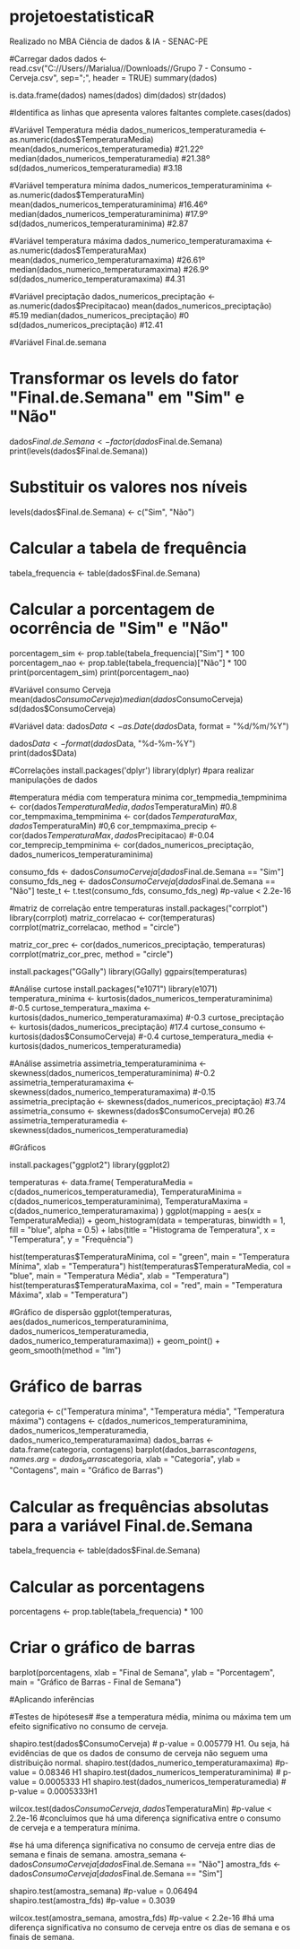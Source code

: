 # projetoestatisticaR
Realizado no MBA Ciência de dados &amp; IA - SENAC-PE

#Carregar dados
dados <- read.csv("C://Users//Marialua//Downloads//Grupo 7 - Consumo - Cerveja.csv", sep=";", header = TRUE) 
summary(dados)

is.data.frame(dados)
names(dados)
dim(dados)
str(dados)

#Identifica as linhas que apresenta valores faltantes
complete.cases(dados)

#Variável Temperatura média 
dados_numericos_temperaturamedia <- as.numeric(dados$TemperaturaMedia)
 mean(dados_numericos_temperaturamedia) #21.22º
median(dados_numericos_temperaturamedia) #21.38º
sd(dados_numericos_temperaturamedia) #3.18
 
#Variável temperatura mínima 
dados_numericos_temperaturaminima <- as.numeric(dados$TemperaturaMin)
mean(dados_numericos_temperaturaminima) #16.46º
median(dados_numericos_temperaturaminima) #17.9º
sd(dados_numericos_temperaturaminima) #2.87

#Variável temperatura máxima 
dados_numerico_temperaturamaxima <- as.numeric(dados$TemperaturaMax)
mean(dados_numerico_temperaturamaxima) #26.61º
median(dados_numerico_temperaturamaxima) #26.9º
sd(dados_numerico_temperaturamaxima) #4.31

#Variável preciptação
dados_numericos_preciptação <- as.numeric(dados$Precipitacao)
mean(dados_numericos_preciptação) #5.19
median(dados_numericos_preciptação) #0
sd(dados_numericos_preciptação) #12.41

#Variável Final.de.semana
# Transformar os levels do fator "Final.de.Semana" em "Sim" e "Não"
dados$Final.de.Semana <- factor(dados$Final.de.Semana)
print(levels(dados$Final.de.Semana))
# Substituir os valores nos níveis
levels(dados$Final.de.Semana) <- c("Sim", "Não")

# Calcular a tabela de frequência
tabela_frequencia <- table(dados$Final.de.Semana)

# Calcular a porcentagem de ocorrência de "Sim" e "Não"
porcentagem_sim <- prop.table(tabela_frequencia)["Sim"] * 100
porcentagem_nao <- prop.table(tabela_frequencia)["Não"] * 100
print(porcentagem_sim)
print(porcentagem_nao)

#Variável consumo Cerveja
mean(dados$ConsumoCerveja)
median(dados$ConsumoCerveja)
sd(dados$ConsumoCerveja)

#Variável data:
dados$Data <- as.Date(dados$Data, format = "%d/%m/%Y")

dados$Data <- format(dados$Data, "%d-%m-%Y")  
print(dados$Data)

#Correlações
install.packages('dplyr')
library(dplyr)  #para realizar manipulações de dados

#temperatura média com temperatura minima
cor_tempmedia_tempminima <- cor(dados$TemperaturaMedia, dados$TemperaturaMin) #0.8
cor_tempmaxima_tempminima <- cor(dados$TemperaturaMax, dados$TemperaturaMin) #0,6
cor_tempmaxima_precip <- cor(dados$TemperaturaMax, dados$Precipitacao) #-0.04
cor_temprecip_tempminima <- cor(dados_numericos_preciptação, dados_numericos_temperaturaminima)

consumo_fds <- dados$ConsumoCerveja[dados$Final.de.Semana == "Sim"]
consumo_fds_neg <- dados$ConsumoCerveja[dados$Final.de.Semana == "Não"]
teste_t <- t.test(consumo_fds, consumo_fds_neg) #p-value < 2.2e-16

#matriz de correlação entre temperaturas
install.packages("corrplot")
library(corrplot)
matriz_correlacao <- cor(temperaturas)
corrplot(matriz_correlacao, method = "circle")

matriz_cor_prec <- cor(dados_numericos_preciptação, temperaturas)
corrplot(matriz_cor_prec, method = "circle")

install.packages("GGally")
library(GGally)
ggpairs(temperaturas)

#Análise curtose
install.packages("e1071")
library(e1071)
temperatura_minima <- kurtosis(dados_numericos_temperaturaminima) #-0.5
curtose_temperatura_maxima <- kurtosis(dados_numerico_temperaturamaxima) #-0.3
curtose_preciptação <- kurtosis(dados_numericos_preciptação) #17.4
curtose_consumo <- kurtosis(dados$ConsumoCerveja) #-0.4
curtose_temperatura_media <- kurtosis(dados_numericos_temperaturamedia)

#Análise assimetria
assimetria_temperaturaminima <- skewness(dados_numericos_temperaturaminima) #-0.2
assimetria_temperaturamaxima <- skewness(dados_numerico_temperaturamaxima) #-0.15
assimetria_preciptação <- skewness(dados_numericos_preciptação) #3.74
assimetria_consumo <- skewness(dados$ConsumoCerveja) #0.26
assimetria_temperaturamedia <- skewness(dados_numericos_temperaturamedia)

#Gráficos

install.packages("ggplot2")
library(ggplot2)


temperaturas <- data.frame(
  TemperaturaMedia = c(dados_numericos_temperaturamedia),
  TemperaturaMinima = c(dados_numericos_temperaturaminima),
  TemperaturaMaxima = c(dados_numerico_temperaturamaxima)
)
ggplot(mapping = aes(x = TemperaturaMedia)) + 
  geom_histogram(data = temperaturas, binwidth = 1, fill = "blue", alpha = 0.5) +
  labs(title = "Histograma de Temperatura", x = "Temperatura", y = "Frequência")

hist(temperaturas$TemperaturaMinima, col = "green", main = "Temperatura Mínima", xlab = "Temperatura")
hist(temperaturas$TemperaturaMedia, col = "blue", main = "Temperatura Média", xlab = "Temperatura")
hist(temperaturas$TemperaturaMaxima, col = "red", main = "Temperatura Máxima", xlab = "Temperatura")

#Gráfico de dispersão
ggplot(temperaturas, aes(dados_numericos_temperaturaminima, dados_numericos_temperaturamedia, dados_numerico_temperaturamaxima)) +
  geom_point() +
  geom_smooth(method = "lm")

# Gráfico de barras
categoria <- c("Temperatura mínima", "Temperatura média", "Temperatura máxima")
contagens <- c(dados_numericos_temperaturaminima, dados_numericos_temperaturamedia, dados_numerico_temperaturamaxima)
dados_barras <- data.frame(categoria, contagens)
barplot(dados_barras$contagens,
        names.arg = dados_barras$categoria,
        xlab = "Categoria",
        ylab = "Contagens",
        main = "Gráfico de Barras")

# Calcular as frequências absolutas para a variável Final.de.Semana
tabela_frequencia <- table(dados$Final.de.Semana)

# Calcular as porcentagens
porcentagens <- prop.table(tabela_frequencia) * 100

# Criar o gráfico de barras
barplot(porcentagens,
        xlab = "Final de Semana",
        ylab = "Porcentagem",
        main = "Gráfico de Barras - Final de Semana")



#Aplicando inferências

#Testes de hipóteses#
#se a temperatura média, mínima ou máxima tem um efeito significativo no consumo de cerveja.

shapiro.test(dados$ConsumoCerveja) # p-value = 0.005779 H1. Ou seja, há evidências de que os dados de consumo de cerveja não seguem uma distribuição normal.
shapiro.test(dados_numerico_temperaturamaxima) #p-value = 0.08346 H1
shapiro.test(dados_numericos_temperaturaminima) # p-value = 0.0005333 H1
shapiro.test(dados_numericos_temperaturamedia) # p-value = 0.0005333H1

wilcox.test(dados$ConsumoCerveja, dados$TemperaturaMin) #p-value < 2.2e-16
#concluímos que há uma diferença significativa entre o consumo de cerveja e a temperatura mínima.



#se há uma diferença significativa no consumo de cerveja entre dias de semana e finais de semana.
amostra_semana <- dados$ConsumoCerveja[dados$Final.de.Semana == "Não"]
amostra_fds <- dados$ConsumoCerveja[dados$Final.de.Semana == "Sim"]

shapiro.test(amostra_semana) #p-value = 0.06494
shapiro.test(amostra_fds) #p-value = 0.3039

wilcox.test(amostra_semana, amostra_fds) #p-value < 2.2e-16
#há uma diferença significativa no consumo de cerveja entre os dias de semana e os finais de semana.

